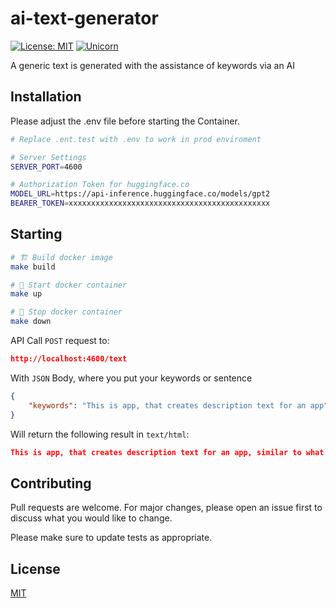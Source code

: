 # ai-text-generator
[![License: MIT](https://img.shields.io/badge/License-MIT-yellow.svg)](https://github.com/kori2000/telegram-bot/blob/main/LICENSE)
[![Unicorn](https://img.shields.io/badge/nyancat-approved-ff69b4.svg)](https://www.youtube.com/watch?v=QH2-TGUlwu4)

A generic text is generated with the assistance of keywords via an AI

## Installation

Please adjust the .env file before starting the Container.

```bash
# Replace .ent.test with .env to work in prod enviroment

# Server Settings
SERVER_PORT=4600

# Authorization Token for huggingface.co
MODEL_URL=https://api-inference.huggingface.co/models/gpt2
BEARER_TOKEN=xxxxxxxxxxxxxxxxxxxxxxxxxxxxxxxxxxxxxxxxxxxxx
```

## Starting

```bash
# 🏗️ Build docker image
make build

# 🚀 Start docker container
make up

# 🛑 Stop docker container
make down
```

API Call  `POST` request to:
```json
http://localhost:4600/text
```

With `JSON` Body, where you put your keywords or sentence
```json
{
    "keywords": "This is app, that creates description text for an app"
}
```

Will return the following result in `text/html`:
```json
This is app, that creates description text for an app, similar to what I am writing here, as the result is..
```

## Contributing
Pull requests are welcome. For major changes, please open an issue first to discuss what you would like to change.

Please make sure to update tests as appropriate.

## License
[MIT](https://choosealicense.com/licenses/mit/)